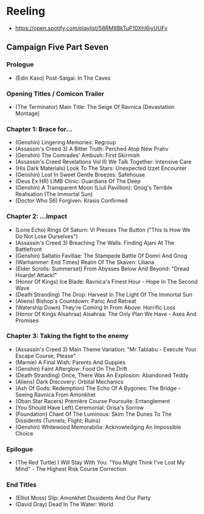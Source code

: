 # Reeling

* https://open.spotify.com/playlist/58RM8BkTuP10XhI6iyUUFv

## Campaign Five Part Seven
### Prologue

* (Edin Kaso) Post-Saigai: In The Caves

### Opening Titles / Comicon Trailer

* (The Terminator) Main Title: The Seige Of Ravnica (Devastation Montage)

### Chapter 1: Brace for...

* (Genshin) Lingering Memories: Regroup
* (Assassin's Creed 3) A Bitter Truth: Perched Atop New Prahv
* (Genshin) The Comrades' Ambush: First Skirmish
* (Assassin's Creed Revelations Vol II) We Talk Together: Intensive Care
* (His Dark Materials) Look To The Stars: Unexpected Izzet Encounter
* (Genshin) Lost In Sweet Gentle Breezes: Safehouse
* (Deus Ex HR) LIMB Clinic: Guardians Of The Deep
* (Genshin) A Transparent Moon (Liuli Pavillion): Gnog's Terrible Realisation (The Immortal Sun)
* (Doctor Who S6) Forgiven: Krasis Confirmed

### Chapter 2: ...Impact

* (Lone Echo) Rings Of Saturn: Vi Presses The Button ("This Is How We Do Not Lose Ourselves")
* (Assassin's Creed 3) Breaching The Walls: Finding Ajani At The Battlefront
* (Genshin) Saltatio Favillae: The Stampede Battle Of Domri And Gnog
* (Warhammer: End Times) Realm Of The Skaven: Liliana
* (Elder Scrolls: Summerset) From Abysses Below And Beyond: "Dread Hoarde! Attack!"
* (Honor Of Kings) Ice Blade: Ravnica's Finest Hour - Hope In The Second Wave
* (Death Stranding) The Drop: Harvest In The Light Of The Immortal Sun
* (Aliens) Bishop's Countdown: Panic And Retreat
* (Watership Down) They're Coming In From Above: Horrific Loss
* (Honor Of Kings Alsahraa) Alsahraa: The Only Plan We Have - Axes And Promises

### Chapter 3: Taking the fight to the enemy

* (Assassin's Creed 3) Main Theme Variation: "Mr Tablabu - Execute Your Escape Course, Please"
* (Marnie) A Final Wish: Parents And Guppies
* (Genshin) Faint Afterglow: Food On The Drift
* (Death Stranding) Once, There Was An Explosion: Abandoned Teddy
* (Aliens) Dark Discovery: Orbital Mechanics
* (Ash Of Gods: Redemption) The Echo Of A Bygones: The Bridge - Seeing Ravnica From Amonkhet
* (Oban Star Racers) Première Course Poursuite: Entanglement
* (You Should Have Left) Ceremonial: Orisa's Sorrow
* (Foundation) Chant Of The Luminous: Skim The Dunes To The Dissidents (Tunnels; Flight; Ruins)
* (Genshin) Whitewood Memorabilia: Acknowledging An Impossible Choice

### Epilogue

* (The Red Turtle) I Will Stay With You: "You Might Think I've Lost My Mind" - The Highest Risk Course Correction

### End Titles

* (Elliot Moss) Slip: Amonkhet Dissidents And Our Party
* (David Gray) Dead In The Water: World